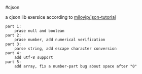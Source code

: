 #cjson

a cjson lib exersice
    according to [miloyip/json-tutorial](https://github.com/miloyip/json-tutorial)


    part 1:
        prase null and boolean
    part 2:
        prase number, add numerical verification 
    part 3:
        parse string, add escape character conversion
    part 4:
        add utf-8 support
    part 5:
        add array, fix a number-part bug about space after "0"
